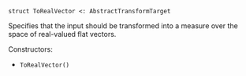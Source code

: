 ```
struct ToRealVector <: AbstractTransformTarget
```

Specifies that the input should be transformed into a measure over the space of real-valued flat vectors.

Constructors:

  * `ToRealVector()`
